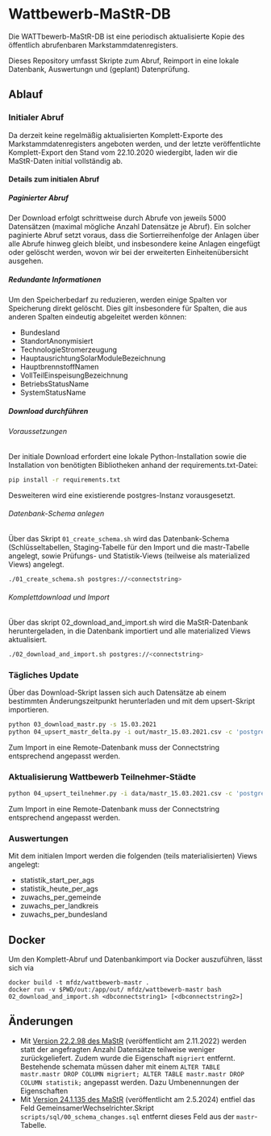 # Wattbewerb-MaStR-DB

Die WATTbewerb-MaStR-DB ist eine periodisch aktualisierte Kopie des öffentlich abrufenbaren 
Markstammdatenregisters. 

Dieses Repository umfasst Skripte zum Abruf, Reimport in eine lokale Datenbank, Auswertungn und (geplant) Datenprüfung.

## Ablauf

### Initialer Abruf
Da derzeit keine regelmäßig aktualisierten Komplett-Exporte des Markstammdatenregisters angeboten werden, und der letzte veröffentlichte Komplett-Export den Stand vom 22.10.2020 wiedergibt, laden 
wir die MaStR-Daten initial vollständig ab. 

#### Details zum initialen Abruf
##### Paginierter Abruf
Der Download erfolgt schrittweise durch Abrufe von jeweils 5000 Datensätzen (maximal mögliche Anzahl Datensätze je Abruf). Ein solcher paginierte Abruf setzt voraus, dass die Sortierreihenfolge der Anlagen über alle Abrufe hinweg gleich bleibt, und insbesondere keine Anlagen eingefügt oder gelöscht werden, wovon wir bei der erweiterten Einheitenübersicht ausgehen.

##### Redundante Informationen
Um den Speicherbedarf zu reduzieren, werden einige Spalten vor Speicherung direkt gelöscht. 
Dies gilt insbesondere für Spalten, die aus anderen Spalten eindeutig abgeleitet werden können:

* Bundesland
* StandortAnonymisiert
* TechnologieStromerzeugung
* HauptausrichtungSolarModuleBezeichnung 
* HauptbrennstoffNamen
* VollTeilEinspeisungBezeichnung 
* BetriebsStatusName 
* SystemStatusName

##### Download durchführen

###### Voraussetzungen

Der initiale Download erfordert eine lokale Python-Installation sowie die Installation von benötigten Bibliotheken anhand der requirements.txt-Datei:

```sh
pip install -r requirements.txt
```

Desweiteren wird eine existierende postgres-Instanz vorausgesetzt.

###### Datenbank-Schema anlegen
Über das Skript `01_create_schema.sh` wird das Datenbank-Schema (Schlüsseltabellen, Staging-Tabelle für den Import und die mastr-Tabelle angelegt, sowie Prüfungs- und Statistik-Views (teilweise als materialized Views) angelegt.

```sh
./01_create_schema.sh postgres://<connectstring>
```

###### Komplettdownload und Import

Über das skript 02_download_and_import.sh wird die MaStR-Datenbank heruntergeladen, in die Datenbank importiert und alle materialized Views aktualisiert.

```sh
./02_download_and_import.sh postgres://<connectstring>
```

### Tägliches Update

Über das Download-Skript lassen sich auch Datensätze ab einem bestimmten Änderungszeitpunkt herunterladen und mit dem upsert-Skript importieren.

```sh
python 03_download_mastr.py -s 15.03.2021
python 04_upsert_mastr_delta.py -i out/mastr_15.03.2021.csv -c 'postgresql://postgres:@localhost:25432/postgres'
```

Zum Import in eine Remote-Datenbank muss der Connectstring entsprechend angepasst werden.

### Aktualisierung Wattbewerb Teilnehmer-Städte


```sh
python 04_upsert_teilnehmer.py -i data/mastr_15.03.2021.csv -c 'postgresql://postgres:@localhost:25432/postgres'
```

Zum Import in eine Remote-Datenbank muss der Connectstring entsprechend angepasst werden.

### Auswertungen
Mit dem initialen Import werden die folgenden (teils materialisierten) Views angelegt:

* statistik_start_per_ags
* statistik_heute_per_ags
* zuwachs_per_gemeinde
* zuwachs_per_landkreis
* zuwachs_per_bundesland

## Docker
Um den Komplett-Abruf und Datenbankimport via Docker auszuführen, lässt sich via

```
docker build -t mfdz/wattbewerb-mastr .
docker run -v $PWD/out:/app/out/ mfdz/wattbewerb-mastr bash 02_download_and_import.sh <dbconnectstring1> [<dbconnectstring2>]
``` 

## Änderungen
* Mit [Version 22.2.98 des MaStR](https://www.marktstammdatenregister.de/MaStRHilfe/subpages/releasenotes.html) (veröffentlicht am 2.11.2022) werden statt der angefragten Anzahl Datensätze teilweise weniger zurückgeliefert. Zudem wurde die Eigenschaft `migriert` entfernt. Bestehende schemata müssen daher mit einem `ALTER TABLE mastr.mastr DROP COLUMN migriert; ALTER TABLE mastr.mastr DROP COLUMN statistik;`  angepasst werden. Dazu Umbenennungen der Eigenschaften 
* Mit [Version 24.1.135 des MaStR](https://www.marktstammdatenregister.de/MaStRHilfe/subpages/releasenotes.html) (veröffentlicht am 2.5.2024) entfiel das Feld GemeinsamerWechselrichter.Skript `scripts/sql/00_schema_changes.sql` entfernt dieses Feld aus der `mastr`-Tabelle.

